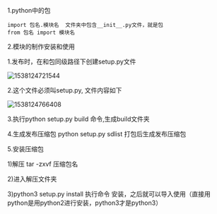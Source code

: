 1.python中的包

```
import 包名.模块名  文件夹中包含__init__.py文件，就是包
from 包名 import 模块名
```

2.模块的制作安装和使用

1.发布时，在和包同级路径下创建setup.py文件

![1538124721544](C:\Users\konakona\AppData\Roaming\Typora\typora-user-images\1538124721544.png)

2.这个文件必须叫setup.py,   文件内容如下

![1538124766408](C:\Users\konakona\AppData\Roaming\Typora\typora-user-images\1538124766408.png)

3.执行python setup.py build 命令,生成build文件夹

4.生成发布压缩包 python setup.py sdlist  打包后生成发布压缩包

5.安装压缩包

1)解压 tar -zxvf 压缩包名

2)进入解压文件夹

3)python3 setup.py install 执行命令 安装，之后就可以导入使用（直接用python是用python2进行安装，python3才是python3）



